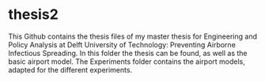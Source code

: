 # thesis2
This Github contains the thesis files of my master thesis for Engineering and Policy Analysis at Delft University of Technology: Preventing Airborne Infectious Spreading. In this folder the thesis can be found, as well as the basic airport model. The Experiments folder contains the  airport models, adapted for the different experiments.
